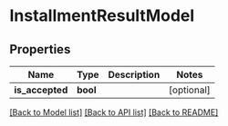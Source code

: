 # InstallmentResultModel

## Properties
Name | Type | Description | Notes
------------ | ------------- | ------------- | -------------
**is_accepted** | **bool** |  | [optional] 

[[Back to Model list]](../README.md#documentation-for-models) [[Back to API list]](../README.md#documentation-for-api-endpoints) [[Back to README]](../README.md)


